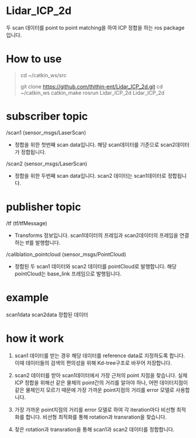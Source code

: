 # Lidar_ICP_2d

두 scan 데이터를 point to point matching을 하여 ICP 정합을 하는 ros package 입니다.

# How to use


<Blockquote>
cd ~/catkin_ws/src

git clone https://github.com/thithin-ent/Lidar_ICP_2d.git
cd ~/catkin_ws
catkin_make
rosrun Lidar_ICP_2d Lidar_ICP_2d
</Blockquote>

# subscriber topic

/scan1 (sensor_msgs/LaserScan)
  - 정합을 위한 첫번째 scan data입니다. 해당 scan데이터를 기준으로 scan2데이터가 정합됩니다.

/scan2 (sensor_msgs/LaserScan)
  - 정합을 위한 두번째 scan data입니다. scan2 데이터는 scan1데이터로 정합됩니다.

# publisher topic

/tf (tf/tfMessage)
  - Transforms 정보입니다. scan1데이터의 프레임과 scan2데이터의 프레임을 연결하는 tf를 발행합니다.

/caliblation_pointcloud (sensor_msgs/PointCloud)
  - 정합된 두 scan1 데이터와 scan2 데이터를 pointCloud로 발행합니다. 해당 pointCloud는 base_link 프레임으로 발행됩니다.

# example

 scan1data
 scan2data
 정합된 데이터

# how it work

1. scan1 데이터를 받는 경우 해당 데이터를 reference data로 지정하도록 합니다. 이때 데이터들의 검색의 편의성을 위해 Kd-tree구조로 바꾸어 저장합니다.

2. scan2 데이터를 받아 scan1데이터에서 가장 근처의 point 지점을 찾습니다. 실제 ICP 정합을 위해선 같은 물체의 point간의 거리를 알아야 하나, 어떤 데이터지점이 같은 물체인지 모르기 때문에 가장 가까운 point지점의 거리를 error 모델로 사용합니다.

3. 가장 가까운 point지점의 거리를 error 모델로 하여 각 iteration마다 비선형 최적화를 합니다. 비선형 최적화를 통해 rotation과 transration을 찾습니다.

4. 찾은 rotation과 transration을 통해 scan1과 scan2 데이터를 정합합니다.
